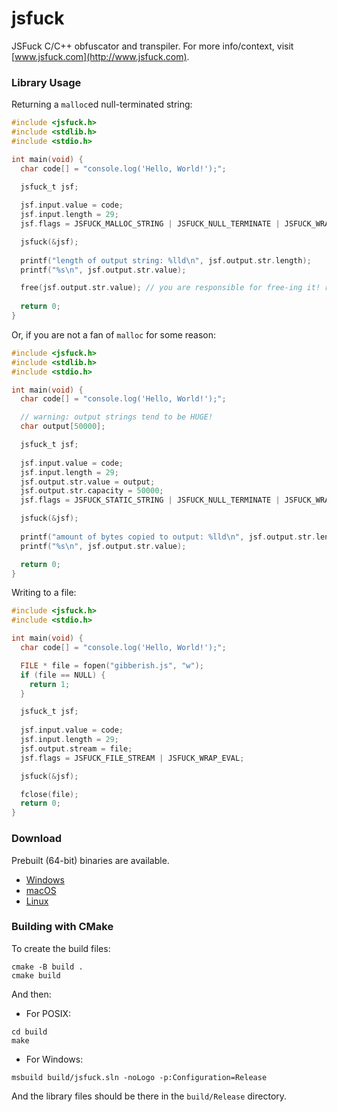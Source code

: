 # jsfuck
JSFuck C/C++ obfuscator and transpiler. For more info/context, visit [www.jsfuck.com](http://www.jsfuck.com).

### Library Usage

Returning a `malloc`ed null-terminated string:

```c
#include <jsfuck.h>
#include <stdlib.h>
#include <stdio.h>

int main(void) {
  char code[] = "console.log('Hello, World!');";

  jsfuck_t jsf;
  
  jsf.input.value = code;
  jsf.input.length = 29;
  jsf.flags = JSFUCK_MALLOC_STRING | JSFUCK_NULL_TERMINATE | JSFUCK_WRAP_EVAL;

  jsfuck(&jsf);
  
  printf("length of output string: %lld\n", jsf.output.str.length);
  printf("%s\n", jsf.output.str.value);

  free(jsf.output.str.value); // you are responsible for free-ing it! remember!
  
  return 0;
}
```

Or, if you are not a fan of `malloc` for some reason:

```c
#include <jsfuck.h>
#include <stdlib.h>
#include <stdio.h>

int main(void) {
  char code[] = "console.log('Hello, World!');";

  // warning: output strings tend to be HUGE!
  char output[50000];

  jsfuck_t jsf;
  
  jsf.input.value = code;
  jsf.input.length = 29;
  jsf.output.str.value = output;
  jsf.output.str.capacity = 50000;
  jsf.flags = JSFUCK_STATIC_STRING | JSFUCK_NULL_TERMINATE | JSFUCK_WRAP_EVAL;

  jsfuck(&jsf);
  
  printf("amount of bytes copied to output: %lld\n", jsf.output.str.length);
  printf("%s\n", jsf.output.str.value);

  return 0;
}
```

Writing to a file:

```c
#include <jsfuck.h>
#include <stdio.h>

int main(void) {
  char code[] = "console.log('Hello, World!');";

  FILE * file = fopen("gibberish.js", "w");
  if (file == NULL) {
    return 1;
  }

  jsfuck_t jsf;
  
  jsf.input.value = code;
  jsf.input.length = 29;
  jsf.output.stream = file;
  jsf.flags = JSFUCK_FILE_STREAM | JSFUCK_WRAP_EVAL;

  jsfuck(&jsf);

  fclose(file);
  return 0;
}
```

### Download

Prebuilt (64-bit) binaries are available.

- [Windows](https://github.com/null8626/jsfuck/releases/download/v1.1.0/jsfuck-windows.zip)
- [macOS](https://github.com/null8626/jsfuck/releases/download/v1.1.0/jsfuck-macos.zip)
- [Linux](https://github.com/null8626/jsfuck/releases/download/v1.1.0/jsfuck-linux.zip)

### Building with CMake

To create the build files:

```console
cmake -B build .
cmake build
```

And then:

- For POSIX:

```console
cd build
make
```

- For Windows:

```console
msbuild build/jsfuck.sln -noLogo -p:Configuration=Release
```

And the library files should be there in the `build/Release` directory.

